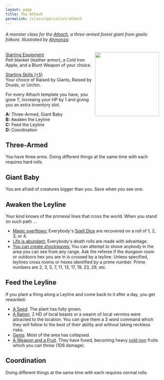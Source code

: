 ```yaml
---
layout: page
title: The Athach
permalink: /class/specialist/athach
---
```


###### A monster class for the [Athach](https://saltygoo.github.io/monsters/athach), a three-armed forest giant from gaelic folkore. Illustrated by [Ahmonza](https://www.newgrounds.com/art/view/ahmonza/d-d-athach).

<img align="right" width=210px  src="https://art.ngfiles.com/images/1933000/1933314_ahmonza_d-d-athach.png">

<ins>Starting Equipment</ins><br>
Pelt blanket (leather armor), a Cold Iron Apple, and a Blunt Weapon of your choice.

<ins>Starting Skills (+5)</ins><br>
Your choice of Raised by Giants, Raised by Druids, or Urchin.

For every Athach template you have, you grow 1’, increaing your HP by 1 and giving you an extra Inventory slot.

**A:** Three-Armed, Giant Baby<br>
**B:** Awaken the Leyline<br>
**C:** Feed the Leyline<br>
**D:** Coordination<br>

## Three-Armed
You have three arms. Doing different things at the same time with each requires hard rolls.

## Giant Baby
You are afraid of creatures bigger than you. Save when you see one.

## Awaken the Leyline
Your kind knows of the primeval lines that cross the world. When you stand on such path ...
- <ins>Magic overflows:</ins> Everybody's [Spell Dice](https://saltygoo.github.io/class/magic-user#spells) are recovered on a roll of 1, 2, 3, or 4.
- <ins>Life is abundant:</ins> Everybody's death rolls are made with advantage.
- <ins>You can create shockwaves:</ins> You can attempt to shove anybody in the area you can see from any range.
Ask the referee if the dungeon room or outdoors hex you are in is crossed by a leyline. Unless specified, leylines cross rooms or hexes identified by a prime number. Prime numbers are 2, 3, 5, 7, 11, 13, 17, 19, 23, 29, etc.

## Feed the Leyline
If you plant a thing along a Leyline and come back to it after a day, you get rewarded:

- <ins>A Seed</ins>. The plant has fully grown.
- <ins>A Ration</ins>. 2 HD of local beasts or a swarm of local vermins were attracted to the location. You can give them a 3 word command which they will follow to the best of their ability and without taking reckless risks.
- <ins>Gems</ins>. Most of the area has collapsed.
- <ins>A Weapon and a Fruit</ins>. They have fused, becoming heavy [cold iron](https://saltygoo.github.io/2020/11/10/extra-rules/#rare-metals) fruits which you can throw (1D6 damage).

## Coordination
Doing different things at the same time with each requires normal rolls.
